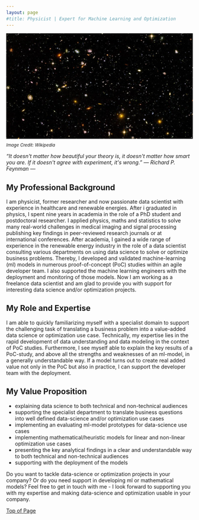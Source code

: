 ```yaml
---
layout: page
#title: Physicist | Expert for Machine Learning and Optimization 
---
```


![universe](images/artificial_intelligence.png)\
<sub>*Image Credit: Wikipedia*

*“It doesn't matter how beautiful your theory is, it doesn't matter how smart you are. If it doesn't agree with experiment, it's wrong.” ― Richard P. Feynman ―*


## My Professional Background
I am physicist, former researcher and now passionate data scientist with experience in healthcare and renewable energies. After i graduated in physics, I spent nine years in academia in the role of a PhD student and postdoctoral researcher. I applied physics, maths and statistics to solve many real-world challenges in medical imaging and signal processing publishing key findings in peer-reviewed research journals or at international conferences. After academia, I gained a wide range of experience in the renewable energy industry in the role of a data scientist consulting various departments on using data science to solve or optimize business problems. Thereby, I developed and validated machine-learning (ml) models in numerous proof-of-concept (PoC) studies within an agile developer team. I also supported the machine learning engineers with the deployment and monitoring of those models. Now I am working as a freelance data scientist and am glad to provide you with support for interesting data science and/or optimization projects.

## My Role and Expertise
I am able to quickly familiarizing myself with a specialist domain to support the challenging task of translating a business problem into a value-added data science or optimization use case. Technically, my expertise lies in the rapid development of data understanding and data modeling in the context of PoC studies. Furthermore, I see myself able to explain the key results of a PoC-study, and above all the strengths and weaknesses of an ml-model, in a generally understandable way. If a model turns out to create real added value not only in the PoC but also in practice, I can support the developer team with the deployment.

## My Value Proposition
- explaining data science to both technical and non-technical audiences
- supporting the specialist department to translate business questions into well defined data-science and/or optimization use cases
- implementing an evaluating ml-model prototypes for data-science use cases
- implementing mathematical/heuristic models for linear and non-linear optimization use cases
- presenting the key analytical findings in a clear and understandable way to both technical and non-technical audiences 
- supporting with the deployment of the models

Do you want to tackle data-science or optimization projects in your company? Or do you need support in developing ml or mathematical models? Feel free to get in touch with me - I look forward to supporting you with my expertise and making data-science and optimization usable in your company.

[Top of Page](#my-background)